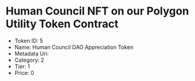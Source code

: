# Human Council NFT on our Polygon Utility Token Contract
- Token ID: 5
- Name: Human Council DAO Appreciation Token
- Metadata Uri:
- Category: 2
- Tier: 1
- Price: 0